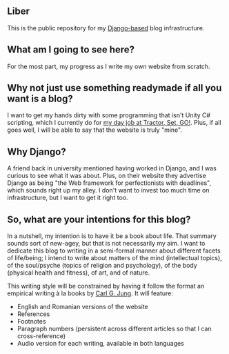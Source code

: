 ## Liber
This is the public repository for my [Django-based](https://www.djangoproject.com/) blog infrastructure.

## What am I going to see here?
For the most part, my progress as I write my own website from scratch.

## Why not just use something readymade if all you want is a blog?
I want to get my hands dirty with some programming that isn't Unity C# scripting, which I currently do for [my day job at Tractor, Set, GO!](http://tractorsetgo.com/). Plus, if all goes well, I will be able to say that the website is truly "mine".

## Why Django?
A friend back in university mentioned having worked in Django, and I was curious to see what it was about. Plus, on their website they advertise Django as being "the Web framework for perfectionists with deadlines", which sounds right up my alley. I don't want to invest too much time on infrastructure, but I want to get it right too.

## So, what are your intentions for this blog?
In a nutshell, my intention is to have it be a book about life.
That summary sounds sort of new-agey, but that is not necessarily my aim. I want to dedicate this blog to writing in a semi-formal manner about different facets of life/being; I intend to write about matters of the mind (intellectual topics), of the soul/psyche (topics of religion and psychology), of the body (physical health and fitness), of art, and of nature.

This writing style will be constrained by having it follow the format an empirical writing à la books by [Carl G. Jung](https://en.wikipedia.org/wiki/Carl_Jung). It will feature:

- English and Romanian versions of the website
- References
- Footnotes
- Paragraph numbers (persistent across different articles so that I can cross-reference)
- Audio version for each writing, available in both languages
